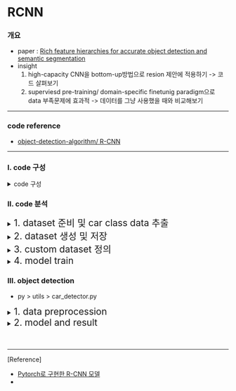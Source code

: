 # RCNN


### 개요
- paper :  [Rich feature hierarchies for accurate object detection and semantic segmentation](https://arxiv.org/abs/1311.2524)
- insight
    1. high-capacity CNN을  bottom-up방법으로  resion 제안에 적용하기 
    -> 코드 살펴보기
    2. superviesd pre-training/ domain-specific finetunig paradigm으로 data 부족문제에 효과적
    -> 데이터를 그냥 사용했을 때와 비교해보기

---
### code reference 
- [object-detection-algorithm/ R-CNN](https://github.com/object-detection-algorithm/R-CNN/)

---
### Ⅰ.  code 구성
<details>
<summary>code 구성</summary>
<div markdown="1">
    <pre>
    <code>
    - docs
    - imgs
    - py
        - utils 
            - data
                - create_bbox_regression_data.py          
                - create_classifier_data.py              
                - create_finetune_data.py                 
                - custom_batch_sampler.py                 
                - custom_bbox_regression_dataset.py       
                - custom_classifier_dataset.py            
                - custom_finetune_dataset.py              
                - custom_hard_negative_mining_dataset.py  
                - pascal_voc.py                           
                - pascal_voc_car.py
            - utils
        - bbox_regression.py                            
        - car_detector.py                              
        - finetune.py                                   
        - linear_svm.py                                 
        - selectivesearch.py    
        - data
        - utkls
    </code>
    </pre>    
</div>
</details>



### Ⅱ. code 분석
<details>
<summary><span style="font-size:150%">1. dataset 준비 및 car class data 추출</span> </summary>
<div markdown="1">

- py > utils> data > pascal_voc.py 실행 (dataset download)
- py > utils > data > pascal_voc_cal.py 실행 
- PASCAL_VOC_2007 dataset 이용
- ImageSets > main> cat_trainval.txt를 읽어 class가 car인 데이터를 train/ val, xml/jpg 파일로 나누어 데이터셋 구축 
- class가 car인 이미지만 추출

    | type | train   | val  |
    |:---:|:---:|:---:|
    |Annotations |  590  |  571   |
    | JPEGImages |  590  | 571  |

</div>
</details>


<details>
<summary><span style="font-size:150%">2. dataset 생성 및 저장</span> </summary>
<div markdown="1">


<details>
<summary><span style="font-size:120%">1) CNN 모델(AlexNet)을 finetune하기 위한 dataset</span> </summary>
<div markdown="1">

#### (1) selectivesearch
> - py > selectivesearch.py 실행
> - opencv에 구현된 cv2.ximgproc.segmentation.createSelectiveSearchSegmentation() 이용
> - 반환값: bounding box의 좌표값 array 반환
> - test image : lena.jpg

| 원본 이미지 | selectivesearch 이미지(초기 20개 box)|
|:---:|:---:|
| <img src = "./image/000012.jpg" width = 250> | <img src = "./image/000012_selectivesearch.jpg" width = 250>  

- 000012.jpg 이미지에서 찾은 box: 4648개

#### (2) CNN 모델(AlexNet)을 fine-tuning을 위한 annotation 데이터 생성
> - py > utils > data > create_finetune_data.py 실행
>- 이미지마다 selectivesearch로 찾은 predict box와 PASCAL_VOC dataset에 저장된 xml 파일의 Ground Truth를 비교
>- IoU가 0.5 이상이면 positive, 아니면 negative로 labeling
> | type | train   | val  |
> |:---:|:---:|:---:|
> |positive |  66122  |  64040   |
> | negative |  454839  | 407548  |
>- 상기 결과를 파일이름_0.csv, 파일이름_1.csv로 저장
> - 000012.jpg 이미지에서 selectivesearch한 4648개의 box중 IoU와 box area를 고려하여 positive 339개, negative 1116개 box를 선택

| positive_label | negative_label|
|:---:|:---:|
| <img src = "./image/000012_finetune_positive.png" width = 250> | <img src = "./image/000012_finetune_negative.png" width = 250>  


</div>
</details>


<details>
<summary><span style="font-size:120%">2) Linear SVM을 학습하기 위한 dataset</span> </summary>
<div markdown="1">

> - Linear SVM을 학습하기 위한 annotation 데이터 생성
> - py > utils > data > create_flassifier_data.py 실행
> - 상기 CNN모델을 fine-tuning하기 위한 과정과 비슷하나 data를 positive, negative로 labeling 하는 과정이 다름
> - groun truths의 box를 positive로, selective search가 찾은 box 중 IoU가 0.3보다 작고 면적을 고려하여 negative로 labeling
> - 상기 결과를 파일이름_0.csv, 파일이름_1.csv로 저장
> - 000012.jpg 이미지에서 selectivesearch한 4648개의 box중 IoU와 box area를 고려하여 positive 1개, negative 803개 box를 선택


| type | train   | val  |
|:---:|:---:|:---:|
|positive |  625  |  625   |
|negative |  366028  | 321474  |


 | positive_label | negative_label|
 |:---:|:---:|
 | <img src = "./image/000012_GT.png" width = 250> | <img src = "./image/000012_classifier_negative.png" width = 250> |
</div>
</details>


<details>
<summary><span style="font-size:120%">3) Bounding box Regressor 학습을 위한 dataset</span> </summary>
<div markdown="1">

> - Bounding box Regressor 학습을 위한 annotation 데이터 생성
> - py > utils > data > create_bbox_regression_data.py 실행
> - CNN을 fine-tuning하기 위해 생성한 positive box 중 IoU가 0.6 이상인 data만 사용
> -  000012.jpg 이미지에서 finetuning을 위한 positive 이미지  339개의 box중 IoU 고려하여 231개 box를 선택


| positive_bbox1 | positive_bbox2|positive_bbox3|
 |:---:|:---:|:---:|
 | <img src = "./image/000012_bbox_regression1.png" width = 250> | <img src = "./image/000012_bbox_regression2.png" width = 250> | <img src = "./image/000012_bbox_regression3.png" width = 250> | 

</div>
</details>


</div>
</details>



<details>
<summary><span style="font-size:150%">3. custom dataset 정의</span> </summary>
<div markdown="1">

>- 모델에 사용하기 위해 data type 정의

<details>
<summary><span style="font-size:150%">1) CNN모델을 fine_tuning하기 위한 custom dataset</span> </summary>
<div markdown="1">

> - py > utils > data > custom_finetune_dataset.py 실행
> - 원본 이미지를 하나의 list에 저장
> - create_funetune_data.py에서 생성한 image annotation의 좌표값과 개수를 positive, negative로 나누어 각각 list에 저장
> - jpeg_image: 376장
> - positive_box : 66,122개
> - negative_box : 454,839개
> - total_box : 520961


</div>
</details>

<details>
<summary><span style="font-size:150%"> 2) Linear SVM을 학습하기 위한 classifier dataset 정의</span> </summary>
<div markdown="1">

> - py > utils > custom_classifier_dataset.py
> - 3개의 test()함수
    >> - test() : classifier_car/val 이미지와 positive, negative box coor 저장
    >> - test2() : classifier_car/train 이미지와 positive, negative box coor 저장,  transform. Compose()를 이용하여 (227 * 227 )size로 wrap하고, tensor 형식으로 변환
    >> - test3() : DataLoader를 이용해 batch_size 128, num_workers 8로 학습할 준비 , input size : [ 128, 3, 227, 227 ]
    
|type| positive_label | negative_label|
|:---:|:---:|:---:|
| 원본 |<img src = "./image/000012_custom_classifier_dataset_test22.png" width = 200> | <img src = "./image/000012_custom_classifier_dataset_test2_1.png" width = 200> |
|227 * 227 | <img src = "./image/000012_custom_classifier_dataset_test2.png" width = 200> | <img src = "./image/000012_custom_classifier_dataset_test2_11.png" width = 200> |
</div>
</details>
   

<details>
<summary><span style="font-size:150%"> 3) bbox regression을 학습하기 위한 dataset 정의</span> </summary>
<div markdown="1">

- py > utils > custom_bbox_regression_dataset.py
- 이미지 box의 coor값이 아닌 positive, ground_truth의 값을 적절히 조절해서 t의 x, y, w, h값을 구해서 dataloader 형식으로 준비

</div>
</details>

<details>
<summary><span style="font-size:150%"> 4) 학습을 위한 batch sampler</span> </summary>
<div markdown="1">

- py > utils > data > custom_batch_sampler.py

- positive, negative data(총 520961)를 mini batch(num_iter : 4070)로 구성한 뒤, suffle
- positive batch : 32 / negative batch : 96

</div>
</details>

</div>
</details>



<details>
<summary><span style="font-size:150%"> 4. model train</span> </summary>
<div markdown="1">


<details>
<summary><span style="font-size:150%"> 1) pre_trained 된 AlexNet Fine_tuning</span> </summary>
<div markdown="1">

- py > utils > finetune.py

- pretrained AlexNet의 마지막에 Fully Connectied layer 추가
(출력되는 output unit = classes 수 + 1(배경)이므로, 이 코드에서는 자동차에 대한 분류만 진행하므로 output unit 수 = 2)
 
- model structure 

<img src = "./image/4.cnn_model_structure.png" width = 500> 

- loss function: CrossEntoropyLoss
- optimiser : SGD
- parameter

| learning rate | momentum | epoch |
|:---:|:---:|:---:|
||1e-3|0.9|25|

- best val accuracy : 0.873293
- accuracy, loss

|accuracy|loss|
:---:|:---:|
|<img src="./image/4.cnn_model_acc_graph.png" width = 200>| <img src="./image/4.cnn_model_loss_graph.png" width = 200>|


</div>
</details>

<details>
<summary><span style="font-size:150%"> 2)liear SVM  </span> </summary>
<div markdown="1">

- py > utils > linear_svm.py

- finetuing한 AlexNet모델의 마지막 layer를 학습시켜 object(positive)인지 background(netative)인지 classification 진행

- Hard Negative Mining
    - 학습 데이터의 class: positive(object), negative(background)
    - 클래스 불균형(positive data < negative data)이므로 균형있게 학습하기 위해 positive sample과 negative sample의 비율을 1:1로 맞춰 학습 
    - 남은 negative sample을 linear SVM 모델에서 한번 더 학습

- Hing loss function
    - 최대 마진 분류를 외한 SVM에 사용하는 loss function
- parameter
| learning rate | momentum | epoch |
|:---:|:---:|:---:|
||1e-4|0.9|10|

-  accuracy, loss 

|accuracy|loss|
:---:|:---:|
|<img src="./image/4.linear_svm_acc_graph.png" width = 200>| <img src="./image/4.linear_svm_loss_graph.png" width = 200>|

</div>
</details>


<details>
<summary><span style="font-size:150%"> 3)box regressor  </span> </summary>
<div markdown="1">

- py > utils >  bbox_regression.py

- finetuned AlexNet의 마지막 layer에 fully conneted layer(num of nuit = 4)를 추가

- loss function : MSE(Mean Squred Error)
- optimizer: Adam
- parameter

| learning rate | weight_decay | epoch |
|:---:|:---:|:---:|
||1e-4|1e-4|12|

-  loss

<img src="./image/4.bbox_regression_loss_graph.png" width = 200>

</div>
</details>

</div>
</details>



### Ⅲ. object detection

- py > utils > car_detector.py

<details>
<summary><span style="font-size:150%"> 1. data preprocession  </span> </summary>
<div markdown="1">

- input image에서 selective search로 찾은 bbox를 (227, 227) 크기로 wrapping

|input image|selective search image| wrap image|
:---:|:---:|:---:|
|<img src="./image/5.input_img.jpg" width = 200>| <img src="./image/5.selectivesearch.png" width = 200>|<img src="./image/6.wrap_img.png" width = 200>|
</div>
</details>

<details>
<summary><span style="font-size:150%">2. model and result  </span> </summary>
<div markdown="1">


- selectivesearch로 찾은 2306개 중 model output의 결과 positive가 높은 box를 찾고
  그 중에서 svm threshold(0.3) 이상인 box 34개를 찾음
- Non maximum suppression을 적용해서, positive 확률이 가장 큰 값을 가진 box와 나머지 box와의 iOU값을 계산해서  0.3이상인 box 19개를 찾음

||result1|result2| result3|
|:---:|:---:|:---:|:---:|
|img|<img src="./image/6.nms_0.74375635.png" width = 200>| <img src="./image/6.nms_0.70.png" width = 200>|<img src="./image/6.nms_0.66871464.png" width = 200>|
|prob|0.74|0.70|0.67|


</div>
</details>




<br>
<br>

---
[Reference]
- [Pytorch로 구현한 R-CNN 모델](https://herbwood.tistory.com/6)        
-      


